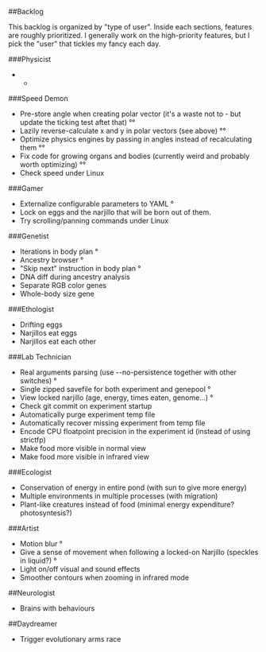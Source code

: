 ##Backlog

This backlog is organized by "type of user". Inside each sections, features are roughly prioritized.
I generally work on the high-priority features, but I pick the "user" that tickles my fancy each day.

###Physicist

* -

###Speed Demon

* Pre-store angle when creating polar vector (it's a waste not to - but update the ticking test aftet that) °°
* Lazily reverse-calculate x and y in polar vectors (see above) °°
* Optimize physics engines by passing in angles instead of recalculating them °°
* Fix code for growing organs and bodies (currently weird and probably worth optimizing) °°
* Check speed under Linux

###Gamer

* Externalize configurable parameters to YAML °
* Lock on eggs and the narjillo that will be born out of them.
* Try scrolling/panning commands under Linux

###Genetist

* Iterations in body plan °
* Ancestry browser °
* "Skip next" instruction in body plan °
* DNA diff during ancestry analysis
* Separate RGB color genes
* Whole-body size gene

###Ethologist

* Drifting eggs
* Narjillos eat eggs
* Narjillos eat each other

###Lab Technician

* Real arguments parsing (use --no-persistence together with other switches) °
* Single zipped savefile for both experiment and genepool °
* View locked narjillo (age, energy, times eaten, genome...) °
* Check git commit on experiment startup
* Automatically purge experiment temp file
* Automatically recover missing experiment from temp file
* Encode CPU floatpoint precision in the experiment id (instead of using strictfp)
* Make food more visible in normal view
* Make food more visible in infrared view

###Ecologist

* Conservation of energy in entire pond (with sun to give more energy)
* Multiple environments in multiple processes (with migration)
* Plant-like creatures instead of food (minimal energy expenditure? photosyntesis?)

###Artist

* Motion blur °
* Give a sense of movement when following a locked-on Narjillo (speckles in liquid?) °
* Light on/off visual and sound effects
* Smoother contours when zooming in infrared mode

##Neurologist

* Brains with behaviours

##Daydreamer

* Trigger evolutionary arms race
